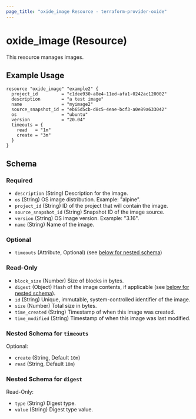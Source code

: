 ```yaml
---
page_title: "oxide_image Resource - terraform-provider-oxide"
---
```


# oxide_image (Resource)

This resource manages images.

## Example Usage

```hcl
resource "oxide_image" "example2" {
  project_id         = "c1dee930-a8e4-11ed-afa1-0242ac120002"
  description        = "a test image"
  name               = "myimage2"
  source_snapshot_id = "eb65d5cb-d8c5-4eae-bcf3-a0e89a633042"
  os                 = "ubuntu"
  version            = "20.04"
  timeouts = {
    read   = "1m"
    create = "3m"
  }
}
```

## Schema

### Required

- `description` (String) Description for the image.
- `os` (String) OS image distribution. Example: "alpine".
- `project_id` (String) ID of the project that will contain the image.
- `source_snapshot_id` (String) Snapshot ID of the image source.
- `version` (String) OS image version. Example: "3.16".
- `name` (String) Name of the image.

### Optional

- `timeouts` (Attribute, Optional) (see [below for nested schema](#nestedatt--timeouts))

### Read-Only

- `block_size` (Number) Size of blocks in bytes.
- `digest` (Object) Hash of the image contents, if applicable (see [below for nested schema](#nestedobject--digest)).
- `id` (String) Unique, immutable, system-controlled identifier of the image.
- `size` (Number) Total size in bytes.
- `time_created` (String) Timestamp of when this image was created.
- `time_modified` (String) Timestamp of when this image was last modified.

<a id="nestedatt--timeouts"></a>

### Nested Schema for `timeouts`

Optional:

- `create` (String, Default `10m`)
- `read` (String, Default `10m`)

### Nested Schema for `digest`

Read-Only:

- `type` (String) Digest type.
- `value` (String) Digest type value.
